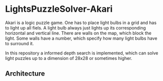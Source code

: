 # LightsPuzzleSolver-Akari

Akari is a logic puzzle game. One has to place light bulbs in a grid and has to light up all fiels. A light bulb always just lights up its 
corresponding horizontal and vertical line. There are walls on the map, which block the light. Some walls have a number, which specify
how many light bulbs have to surround it. 

In this repository a informed depth search is implemented, which can solve light puzzles up to a dimension of 28x28 or sometimes higher.

## Architecture
